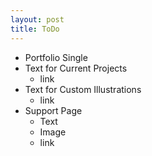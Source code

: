 ```yaml
---
layout: post
title: ToDo
---
```


- Portfolio Single
- Text for Current Projects
	- link
- Text for Custom Illustrations
	- link
- Support Page
	- Text
	- Image
	- link